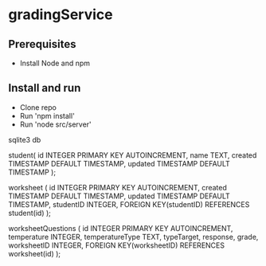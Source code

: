 # gradingService

## Prerequisites

* Install Node and npm

## Install and run

* Clone repo
* Run 'npm install'
* Run 'node src/server'

sqlite3 db

student(
                    id INTEGER PRIMARY KEY AUTOINCREMENT,
                    name TEXT,
                    created TIMESTAMP DEFAULT TIMESTAMP,
                    updated TIMESTAMP DEFAULT TIMESTAMP
                    );
                    
worksheet (
                    id INTEGER PRIMARY KEY AUTOINCREMENT,
                    created TIMESTAMP DEFAULT TIMESTAMP,
                    updated TIMESTAMP DEFAULT TIMESTAMP,
                    studentID INTEGER,
                    FOREIGN KEY(studentID) REFERENCES student(id)
                    );
                    
worksheetQuestions (
                    id INTEGER PRIMARY KEY AUTOINCREMENT,
                    temperature INTEGER,
                    temperatureType TEXT,
                    typeTarget,
                    response,
                    grade,
                    worksheetID INTEGER,
                    FOREIGN KEY(worksheetID) REFERENCES worksheet(id)
                    );
